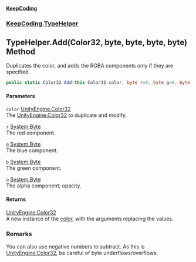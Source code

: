 #### [KeepCoding](index.md 'index')
### [KeepCoding](KeepCoding.md 'KeepCoding').[TypeHelper](TypeHelper.md 'KeepCoding.TypeHelper')
## TypeHelper.Add(Color32, byte, byte, byte, byte) Method
Duplicates the color, and adds the RGBA components only if they are specified.  
```csharp
public static Color32 Add(this Color32 color, byte r=0, byte g=0, byte b=0, byte a=0);
```
#### Parameters
<a name='KeepCoding.TypeHelper.Add(Color32.byte.byte.byte.byte).color'></a>
`color` [UnityEngine.Color32](https://docs.microsoft.com/en-us/dotnet/api/UnityEngine.Color32 'UnityEngine.Color32')  
The [UnityEngine.Color32](https://docs.microsoft.com/en-us/dotnet/api/UnityEngine.Color32 'UnityEngine.Color32') to duplicate and modify.
  
<a name='KeepCoding.TypeHelper.Add(Color32.byte.byte.byte.byte).r'></a>
`r` [System.Byte](https://docs.microsoft.com/en-us/dotnet/api/System.Byte 'System.Byte')  
The red component.
  
<a name='KeepCoding.TypeHelper.Add(Color32.byte.byte.byte.byte).g'></a>
`g` [System.Byte](https://docs.microsoft.com/en-us/dotnet/api/System.Byte 'System.Byte')  
The blue component.
  
<a name='KeepCoding.TypeHelper.Add(Color32.byte.byte.byte.byte).b'></a>
`b` [System.Byte](https://docs.microsoft.com/en-us/dotnet/api/System.Byte 'System.Byte')  
The green component.
  
<a name='KeepCoding.TypeHelper.Add(Color32.byte.byte.byte.byte).a'></a>
`a` [System.Byte](https://docs.microsoft.com/en-us/dotnet/api/System.Byte 'System.Byte')  
The alpha component; opacity.
  
#### Returns
[UnityEngine.Color32](https://docs.microsoft.com/en-us/dotnet/api/UnityEngine.Color32 'UnityEngine.Color32')  
A new instance of the [color](TypeHelper.Add.P6Up9sy93cqI1dIJGEqerw.md#KeepCoding.TypeHelper.Add(Color32.byte.byte.byte.byte).color 'KeepCoding.TypeHelper.Add(Color32, byte, byte, byte, byte).color'), with the arguments replacing the values.
### Remarks
You can also use negative numbers to subtract. As this is [UnityEngine.Color32](https://docs.microsoft.com/en-us/dotnet/api/UnityEngine.Color32 'UnityEngine.Color32'), be careful of byte underflows/overflows.  
